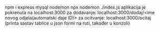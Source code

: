 npm i express mysql nodemon
npx nodemon ./index.js
aplikacija je pokrenuta na localhost:3000
za dodavanje:   localhost:3000/dodaj/<ime novog odjela(automatski daje ID)>
za ocitvanje:   localhost:3000/ocitaj (printa sastav tablice u json formi na ruti, također u konzoli)
